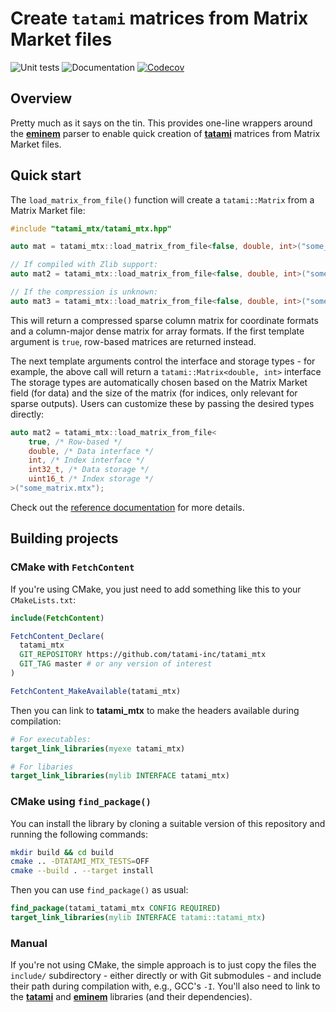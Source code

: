 # Create `tatami` matrices from Matrix Market files

![Unit tests](https://github.com/tatami-inc/tatami_mtx/actions/workflows/run-tests.yaml/badge.svg)
![Documentation](https://github.com/tatami-inc/tatami_mtx/actions/workflows/doxygenate.yaml/badge.svg)
[![Codecov](https://codecov.io/gh/tatami-inc/tatami_mtx/branch/master/graph/badge.svg?token=Z189ORCLLR)](https://codecov.io/gh/tatami-inc/tatami_mtx)

## Overview

Pretty much as it says on the tin.
This provides one-line wrappers around the [**eminem**](https://github.com/tatami-inc/eminem) parser
to enable quick creation of [**tatami**](https://github.com/tatami-inc/tatami) matrices from Matrix Market files.

## Quick start

The `load_matrix_from_file()` function will create a `tatami::Matrix` from a Matrix Market file:

```cpp
#include "tatami_mtx/tatami_mtx.hpp"

auto mat = tatami_mtx::load_matrix_from_file<false, double, int>("some_matrix.mtx");

// If compiled with Zlib support:
auto mat2 = tatami_mtx::load_matrix_from_file<false, double, int>("some_matrix.mtx.gz", 1);

// If the compression is unknown:
auto mat3 = tatami_mtx::load_matrix_from_file<false, double, int>("some_matrix.mtx.??", -1);
```

This will return a compressed sparse column matrix for coordinate formats and a column-major dense matrix for array formats.
If the first template argument is `true`, row-based matrices are returned instead.

The next template arguments control the interface and storage types - for example, the above call will return a `tatami::Matrix<double, int>` interface
The storage types are automatically chosen based on the Matrix Market field (for data) and the size of the matrix (for indices, only relevant for sparse outputs).
Users can customize these by passing the desired types directly:

```cpp
auto mat2 = tatami_mtx::load_matrix_from_file<
    true, /* Row-based */
    double, /* Data interface */
    int, /* Index interface */
    int32_t, /* Data storage */
    uint16_t /* Index storage */
>("some_matrix.mtx");
```

Check out the [reference documentation](https://tatami-inc.github.io/tatami_mtx) for more details.

## Building projects

### CMake with `FetchContent`

If you're using CMake, you just need to add something like this to your `CMakeLists.txt`:

```cmake
include(FetchContent)

FetchContent_Declare(
  tatami_mtx
  GIT_REPOSITORY https://github.com/tatami-inc/tatami_mtx
  GIT_TAG master # or any version of interest 
)

FetchContent_MakeAvailable(tatami_mtx)
```

Then you can link to **tatami_mtx** to make the headers available during compilation:

```cmake
# For executables:
target_link_libraries(myexe tatami_mtx)

# For libaries
target_link_libraries(mylib INTERFACE tatami_mtx)
```

### CMake using `find_package()`

You can install the library by cloning a suitable version of this repository and running the following commands:

```sh
mkdir build && cd build
cmake .. -DTATAMI_MTX_TESTS=OFF
cmake --build . --target install
```

Then you can use `find_package()` as usual:

```cmake
find_package(tatami_tatami_mtx CONFIG REQUIRED)
target_link_libraries(mylib INTERFACE tatami::tatami_mtx)
```

### Manual

If you're not using CMake, the simple approach is to just copy the files the `include/` subdirectory -
either directly or with Git submodules - and include their path during compilation with, e.g., GCC's `-I`.
You'll also need to link to the [**tatami**](https://github.com/tatami-inc/tatami) and [**eminem**](https://github.com/tatami-inc/eminem) libraries (and their dependencies).

